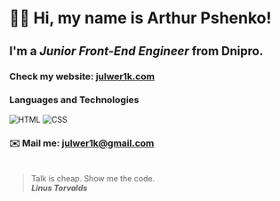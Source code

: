 # 👋🏻 Hi, my name is **Arthur Pshenko**!
## I'm a *Junior Front-End Engineer* from Dnipro.
### Check my website: [julwer1k.com](https://julwer1k.github.io/)
### Languages and Technologies 
![HTML](https://img.shields.io/badge/-HTML-090909?style=for-the-badge&logo=html5)
![CSS](https://img.shields.io/badge/-CSS-090909?style=for-the-badge&logo=css3)
### ✉️ Mail me: julwer1k@gmail.com
#
> Talk is cheap. Show me the code. <br/>
> ***Linus Torvalds***
